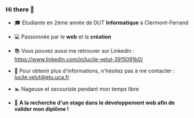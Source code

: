 ### Hi there 👋

<!--
**luvelut/luvelut** is a ✨ _special_ ✨ repository because its `README.md` (this file) appears on your GitHub profile.
-->


* :mortar_board: Etudiante en 2ème année de DUT __Informatique__ à Clermont-Ferrand  
* :computer: Passionnée par le __web__ et la __création__  
* :books: Vous pouvez aussi me retrouver sur Linkedin : https://www.linkedin.com/in/lucile-velut-3915091b0/  
* :email: Pour obtenir plus d'informations, n'hésitez pas à me contacter : lucile.velut@etu.uca.fr  
* :swimmer: Nageuse et secouriste pendant mon temps libre

* :triangular_flag_on_post: __A la recherche d'un stage dans le développement web afin de valider mon diplôme !__ 


